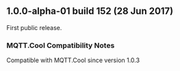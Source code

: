 ## 1.0.0-alpha-01 build 152 (28 Jun 2017) ##

First public release.

### MQTT.Cool Compatibility Notes ###

Compatible with MQTT.Cool since version 1.0.3

